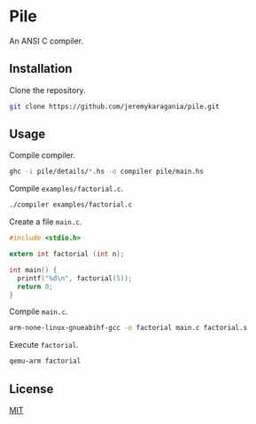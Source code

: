 # Pile
An ANSI C compiler.

## Installation
Clone the repository.
```bash
git clone https://github.com/jeremykaragania/pile.git
```

## Usage
Compile compiler.
```bash
ghc -i pile/details/*.hs -o compiler pile/main.hs
```
Compile `examples/factorial.c`.
```bash
./compiler examples/factorial.c
```
Create a file `main.c`.
```c
#include <stdio.h>

extern int factorial (int n);

int main() {
  printf("%d\n", factorial(5));
  return 0;
}
```
Compile `main.c`.
```bash
arm-none-linux-gnueabihf-gcc -o factorial main.c factorial.s
```
Execute `factorial`.
```bash
qemu-arm factorial
```

## License
[MIT](LICENSE)
